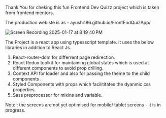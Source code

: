 Thank You for cheking this fun Frontend Dev Quizz project which is taken from frontend mentors.

The production webiste is as - ayushi186.github.io/FrontEndQuizApp/

![Screen Recording 2025-01-17 at 8 19 40 PM](https://github.com/user-attachments/assets/7c390122-9ae6-422c-9baa-2f9a87fba2d4)

The Project is a react app using typesscript template.
it uses the below libraries in addition to React Js.

1. React-router-dom for differrent page redirection.
2. React Redux toolkit for maintaining global states which is used at different components to avoid prop drilling.
3. Context API for loader and also for passing the theme to the child components .
4. Styled Components with props which facilititates the dyanmic css properties.
5. Sass preprocessor for mixins and variable.

Note : the screens are not yet optimised for mobile/ tablet screens - it is in progress.



